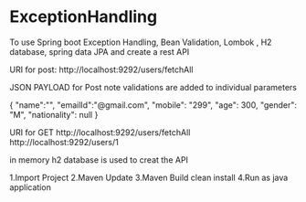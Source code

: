 # ExceptionHandling
To use Spring boot Exception Handling, Bean Validation, Lombok , H2 database, spring data JPA and create a rest API

URI for post:  http://localhost:9292/users/fetchAll   

JSON PAYLOAD for Post note validations are added to individual parameters

{
	"name":"",
	"emailId":"@gmail.com",
	"mobile": "299",
	"age": 300,
	"gender": "M",
   "nationality": null 
}

URI for GET http://localhost:9292/users/fetchAll 
            http://localhost:9292/users/1
            
in memory h2 database is used to creat the API

1.Import Project
2.Maven Update
3.Maven Build clean install
4.Run as java application
